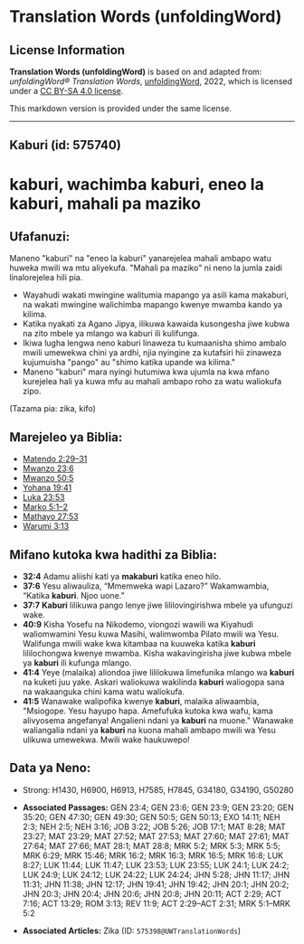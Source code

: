 # Translation Words (unfoldingWord)

## License Information

**Translation Words (unfoldingWord)** is based on and adapted from: _unfoldingWord® Translation Words_, [unfoldingWord](https://unfoldingword.org/utw), 2022, which is licensed under a [CC BY-SA 4.0 license](https://creativecommons.org/licenses/by-sa/4.0/legalcode.en).

This markdown version is provided under the same license.



--------------------------------

## Kaburi (id: 575740)

kaburi, wachimba kaburi, eneo la kaburi, mahali pa maziko
=========================================================

Ufafanuzi:
----------

Maneno "kaburi" na "eneo la kaburi" yanarejelea mahali ambapo watu huweka mwili wa mtu aliyekufa. "Mahali pa maziko" ni neno la jumla zaidi linalorejelea hili pia.

* Wayahudi wakati mwingine walitumia mapango ya asili kama makaburi, na wakati mwingine walichimba mapango kwenye mwamba kando ya kilima.
* Katika nyakati za Agano Jipya, ilikuwa kawaida kusongesha jiwe kubwa na zito mbele ya mlango wa kaburi ili kulifunga.
* Ikiwa lugha lengwa neno kaburi linaweza tu kumaanisha shimo ambalo mwili umewekwa chini ya ardhi, njia nyingine za kutafsiri hii zinaweza kujumuisha "pango" au "shimo katika upande wa kilima."
* Maneno "kaburi" mara nyingi hutumiwa kwa ujumla na kwa mfano kurejelea hali ya kuwa mfu au mahali ambapo roho za watu waliokufa zipo.

(Tazama pia: zika, kifo)

Marejeleo ya Biblia:
--------------------

* [Matendo 2:29–31](https://ref.ly/Acts2:29-Acts2:31)
* [Mwanzo 23:6](https://ref.ly/Gen23:6)
* [Mwanzo 50:5](https://ref.ly/Gen50:5)
* [Yohana 19:41](https://ref.ly/John19:41)
* [Luka 23:53](https://ref.ly/Luke23:53)
* [Marko 5:1–2](https://ref.ly/Mark5:1-Mark5:2)
* [Mathayo 27:53](https://ref.ly/Matt27:53)
* [Warumi 3:13](https://ref.ly/Rom3:13)

Mifano kutoka kwa hadithi za Biblia:
------------------------------------

* **32:4** Adamu aliishi kati ya **makaburi** katika eneo hilo.
* **37:6** Yesu aliwauliza, “Mmemweka wapi Lazaro?” Wakamwambia, “Katika **kaburi**. Njoo uone.”
* **37:7** **Kaburi** lilikuwa pango lenye jiwe lililovingirishwa mbele ya ufunguzi wake.
* **40:9** Kisha Yosefu na Nikodemo, viongozi wawili wa Kiyahudi waliomwamini Yesu kuwa Masihi, walimwomba Pilato mwili wa Yesu. Walifunga mwili wake kwa kitambaa na kuuweka katika **kaburi** lililochongwa kwenye mwamba. Kisha wakavingirisha jiwe kubwa mbele ya **kaburi** ili kufunga mlango.
* **41:4** Yeye (malaika) aliondoa jiwe lililokuwa limefunika mlango wa **kaburi** na kuketi juu yake. Askari waliokuwa wakilinda **kaburi** waliogopa sana na wakaanguka chini kama watu waliokufa.
* **41:5** Wanawake walipofika kwenye **kaburi**, malaika aliwaambia, "Msiogope. Yesu hayupo hapa. Amefufuka kutoka kwa wafu, kama alivyosema angefanya! Angalieni ndani ya **kaburi** na muone." Wanawake waliangalia ndani ya **kaburi** na kuona mahali ambapo mwili wa Yesu ulikuwa umewekwa. Mwili wake haukuwepo!

Data ya Neno:
-------------

* Strong: H1430, H6900, H6913, H7585, H7845, G34180, G34190, G50280

* **Associated Passages:** GEN 23:4; GEN 23:6; GEN 23:9; GEN 23:20; GEN 35:20; GEN 47:30; GEN 49:30; GEN 50:5; GEN 50:13; EXO 14:11; NEH 2:3; NEH 2:5; NEH 3:16; JOB 3:22; JOB 5:26; JOB 17:1; MAT 8:28; MAT 23:27; MAT 23:29; MAT 27:52; MAT 27:53; MAT 27:60; MAT 27:61; MAT 27:64; MAT 27:66; MAT 28:1; MAT 28:8; MRK 5:2; MRK 5:3; MRK 5:5; MRK 6:29; MRK 15:46; MRK 16:2; MRK 16:3; MRK 16:5; MRK 16:8; LUK 8:27; LUK 11:44; LUK 11:47; LUK 23:53; LUK 23:55; LUK 24:1; LUK 24:2; LUK 24:9; LUK 24:12; LUK 24:22; LUK 24:24; JHN 5:28; JHN 11:17; JHN 11:31; JHN 11:38; JHN 12:17; JHN 19:41; JHN 19:42; JHN 20:1; JHN 20:2; JHN 20:3; JHN 20:4; JHN 20:6; JHN 20:8; JHN 20:11; ACT 2:29; ACT 7:16; ACT 13:29; ROM 3:13; REV 11:9; ACT 2:29–ACT 2:31; MRK 5:1–MRK 5:2
* **Associated Articles:** Zika (ID: `575398@UWTranslationWords`)

